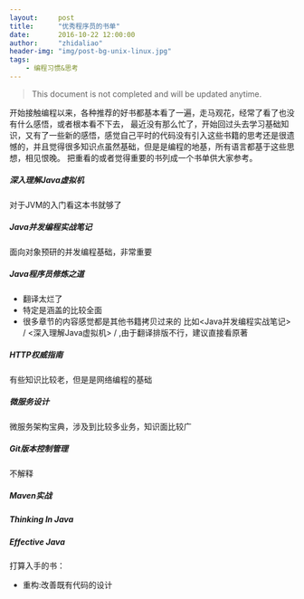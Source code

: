 ```yaml
---
layout:     post
title:      "优秀程序员的书单"
date:       2016-10-22 12:00:00
author:     "zhidaliao"
header-img: "img/post-bg-unix-linux.jpg"
tags:
    - 编程习惯&思考
---
```



> This document is not completed and will be updated anytime.

开始接触编程以来，各种推荐的好书都基本看了一遍，走马观花，经常了看了也没有什么感悟，或者根本看不下去，
最近没有那么忙了，开始回过头去学习基础知识，又有了一些新的感悟，感觉自己平时的代码没有引入这些书籍的思考还是很遗憾的，并且觉得很多知识点虽然基础，但是是编程的地基，所有语言都基于这些思想，相见恨晚。
把重看的或者觉得重要的书列成一个书单供大家参考。

##### 深入理解Java虚拟机
对于JVM的入门看这本书就够了

##### Java并发编程实战笔记
面向对象预研的并发编程基础，非常重要

##### Java程序员修炼之道 
- 翻译太烂了
- 特定是涵盖的比较全面
- 很多章节的内容感觉都是其他书籍拷贝过来的 比如<Java并发编程实战笔记> / <深入理解Java虚拟机> / <Thinking in Java>,由于翻译排版不行，建议直接看原著

##### HTTP权威指南
有些知识比较老，但是是网络编程的基础

##### 微服务设计
微服务架构宝典，涉及到比较多业务，知识面比较广

##### Git版本控制管理
不解释

##### Maven实战

##### Thinking In Java

##### Effective Java

打算入手的书：
- 重构:改善既有代码的设计
